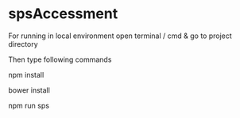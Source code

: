 # spsAccessment

For running in local environment open terminal / cmd & go to project directory

Then type following commands

npm install

bower install

npm run sps

